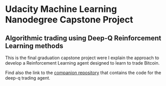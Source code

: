 # Udacity Machine Learning Nanodegree Capstone Project 
## Algorithmic trading using Deep-Q Reinforcement Learning methods

This is the final graduation capstone project were I explain the approach to develop a Reinforcement Learning agent designed to learn to trade Bitcoin.

Find also the link to the [companion repository](https://github.com/javimontero/deep-q-trader) that contains the code for the deep-q trading agent.

